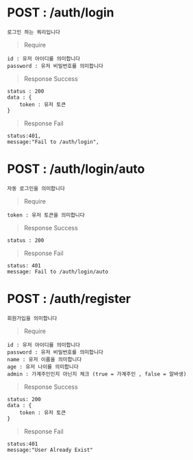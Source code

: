 # POST : /auth/login 

    로그인 하는 쿼리입니다

> Require

    id : 유저 아이디를 의미합니다
    password : 유저 비밀번호를 의미합니다
    
> Response Success

    status : 200
    data : {
        token : 유저 토큰
    }
    
> Response Fail

    status:401,
    message:"Fail to /auth/login",
    
# POST : /auth/login/auto

    자동 로그인을 의미합니다
    
> Require
    
    token : 유저 토큰을 의미합니다
    
> Response Success

    status : 200

> Response Fail

    status: 401
    message: Fail to /auth/login/auto
    
# POST : /auth/register

    회원가입을 의미합니다

> Require
    
    id : 유저 아이디를 의미합니다
    password : 유저 비밀번호를 의미합니다
    name : 유저 이름을 의미합니다
    age : 유저 나이를 의미합니다
    admin : 가계주인인지 아닌지 체크 (true = 가계주인 , false = 알바생)

> Response Success

    status: 200
    data : {
        token : 유저 토큰
    }
    
> Response Fail

    status:401
    message:"User Already Exist"